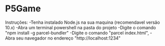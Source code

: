 # P5Game

Instruções:
-Tenha instalado Node.js na sua maquina (recomendavel versão 10.x)
-Abra um terminal powershell na pasta do projeto
-Digite o comando "npm install -g parcel-bundler"
-Digite o comando "parcel index.html",
-Abra seu navegador no endereço "http://localhost:1234"
